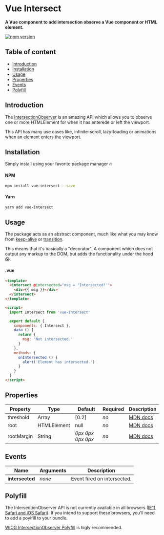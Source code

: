 # Vue Intersect
**A Vue component to add intersection observe a Vue component or HTML element.**

[![npm version](https://badge.fury.io/js/vue-intersect.svg)](https://badge.fury.io/js/vue-intersect)



## Table of content

* [Introduction](#introduction)
* [Installation](#installation)
* [Usage](#usage)
* [Properties](#properties)
* [Events](#events)
* [Polyfill](#polyfill)

## Introduction

The [IntersectionObserver](https://developer.mozilla.org/en-US/docs/Web/API/Intersection_Observer_API) is an amazing API which allows you to observe one or more HTMLElement for when it has enterede or left the viewport.

This API has many use cases like, infinite-scroll, lazy-loading or animations when an element enters the viewport.



## Installation

Simply install using your favorite package manager 🔥

#### NPM

```bash
npm install vue-intersect --save
```

#### Yarn
```bash
yarn add vue-intersect
```



## Usage

The package acts as an abstract component, much like what you may know from [keep-alive](https://vuejs.org/v2/api/#keep-alive) or [transition](https://vuejs.org/v2/api/#transition).

This means that it's basically a "decorator". A component which does not output any markup to the DOM, but adds the functionality under the hood 😱.

#### .vue

```html
<template>
  <intersect @intersected="msg = 'Intersected!'">
    <div>{{ msg }}</div>
  </intersect>
</template>

<script>
  import Intersect from 'vue-intersect'

  export default {
    components: { Intersect },
    data () {
      return {
        msg: 'Not intersected.'
      }
    },
    methods: {
      onIntersected () {
        alert('Element has intersected.')
      }
    }
  }
</script>
```



## Properties

| Property   | Type        | Default           | Required | Description                              |
| ---------- | ----------- | ----------------- | -------- | ---------------------------------------- |
| threshold  | Array       | [0.2]             | *no*     | [MDN docs](https://developer.mozilla.org/en-US/docs/Web/API/Intersection_Observer_API#Intersection_observer_options) |
| root       | HTMLElement | null              | *no*     | [MDN docs](https://developer.mozilla.org/en-US/docs/Web/API/Intersection_Observer_API#Intersection_observer_options) |
| rootMargin | String      | *0px 0px 0px 0px* | *no*     | [MDN docs](https://developer.mozilla.org/en-US/docs/Web/API/Intersection_Observer_API#Intersection_observer_options) |



## Events

| Name            | Arguments | Description                 |
| --------------- | --------- | --------------------------- |
| **intersected** | *none*    | Event fired on intersected. |



## Polyfill

The IntersectionObserver API is not currently available in all browsers ([IE11, Safari and iOS Safari](http://caniuse.com/#feat=intersectionobserver)). If you intend to support these browsers, you'll need to add a poylfill to your bundle.

[WICG IntersectionObserver Polyfill](https://github.com/WICG/IntersectionObserver/tree/gh-pages/polyfill) is higly recommended.